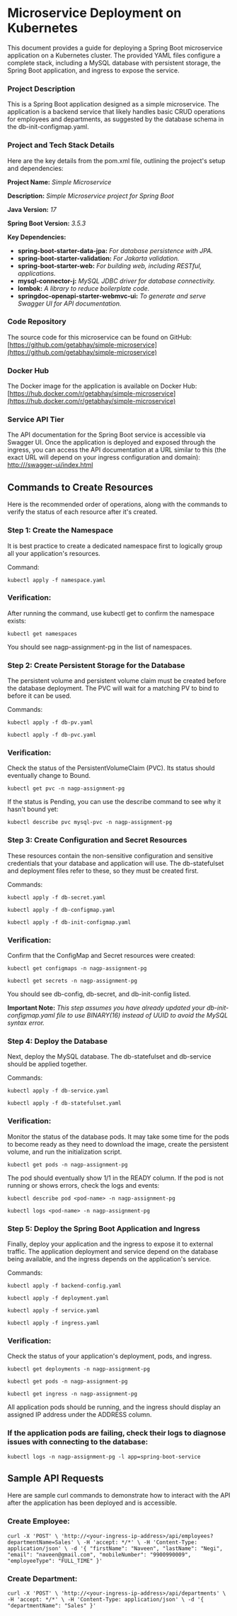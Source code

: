 # Microservice Deployment on Kubernetes 
This document provides a guide for deploying a Spring Boot microservice application on a Kubernetes cluster. The provided YAML files configure a complete stack, including a MySQL database with persistent storage, the Spring Boot application, and ingress to expose the service.

### Project Description
This is a Spring Boot application designed as a simple microservice. The application is a backend service that likely handles basic CRUD operations for employees and departments, as suggested by the database schema in the db-init-configmap.yaml.

### Project and Tech Stack Details
Here are the key details from the pom.xml file, outlining the project's setup and dependencies:

**Project Name:** *Simple Microservice*

**Description:** *Simple Microservice project for Spring Boot*

**Java Version:** *17*

**Spring Boot Version:** *3.5.3*

**Key Dependencies:**

* **spring-boot-starter-data-jpa:** *For database persistence with JPA.*
* **spring-boot-starter-validation:** *For Jakarta validation.*
* **spring-boot-starter-web:** *For building web, including RESTful, applications.*
* **mysql-connector-j:** *MySQL JDBC driver for database connectivity.*
* **lombok:** *A library to reduce boilerplate code.*
* **springdoc-openapi-starter-webmvc-ui:** *To generate and serve Swagger UI for API documentation.*
### Code Repository
The source code for this microservice can be found on GitHub:
[https://github.com/getabhay/simple-microservice](https://github.com/getabhay/simple-microservice)

### Docker Hub
The Docker image for the application is available on Docker Hub:
[https://hub.docker.com/r/getabhay/simple-microservice](https://hub.docker.com/r/getabhay/simple-microservice)

### Service API Tier
The API documentation for the Spring Boot service is accessible via Swagger UI. Once the application is deployed and exposed through the ingress, you can access the API documentation at a URL similar to this (the exact URL will depend on your ingress configuration and domain):
[http://<your-ingress-ip-address>/swagger-ui/index.html](http://<your-ingress-ip-address>/swagger-ui/index.html)

## Commands to Create Resources
Here is the recommended order of operations, along with the commands to verify the status of each resource after it's created.

### Step 1: Create the Namespace
It is best practice to create a dedicated namespace first to logically group all your application's resources.

Command:

`kubectl apply -f namespace.yaml`

### Verification:
After running the command, use kubectl get to confirm the namespace exists:

`kubectl get namespaces`

You should see nagp-assignment-pg in the list of namespaces.

### Step 2: Create Persistent Storage for the Database
The persistent volume and persistent volume claim must be created before the database deployment. The PVC will wait for a matching PV to bind to before it can be used.

Commands:

`kubectl apply -f db-pv.yaml`

`kubectl apply -f db-pvc.yaml`

### Verification:
Check the status of the PersistentVolumeClaim (PVC). Its status should eventually change to Bound.

`kubectl get pvc -n nagp-assignment-pg`

If the status is Pending, you can use the describe command to see why it hasn't bound yet:

`kubectl describe pvc mysql-pvc -n nagp-assignment-pg`

### Step 3: Create Configuration and Secret Resources
These resources contain the non-sensitive configuration and sensitive credentials that your database and application will use. The db-statefulset and deployment files refer to these, so they must be created first.

Commands:

`kubectl apply -f db-secret.yaml`

`kubectl apply -f db-configmap.yaml`

`kubectl apply -f db-init-configmap.yaml`

### Verification:
Confirm that the ConfigMap and Secret resources were created:

`kubectl get configmaps -n nagp-assignment-pg`

`kubectl get secrets -n nagp-assignment-pg`

You should see db-config, db-secret, and db-init-config listed.

**Important Note:** *This step assumes you have already updated your db-init-configmap.yaml file to use BINARY(16) instead of UUID to avoid the MySQL syntax error.*

### Step 4: Deploy the Database
Next, deploy the MySQL database. The db-statefulset and db-service should be applied together.

Commands:

`kubectl apply -f db-service.yaml`

`kubectl apply -f db-statefulset.yaml`

### Verification:
Monitor the status of the database pods. It may take some time for the pods to become ready as they need to download the image, create the persistent volume, and run the initialization script.

`kubectl get pods -n nagp-assignment-pg`

The pod should eventually show 1/1 in the READY column. If the pod is not running or shows errors, check the logs and events:

`kubectl describe pod <pod-name> -n nagp-assignment-pg`

`kubectl logs <pod-name> -n nagp-assignment-pg`

### Step 5: Deploy the Spring Boot Application and Ingress
Finally, deploy your application and the ingress to expose it to external traffic. The application deployment and service depend on the database being available, and the ingress depends on the application's service.

Commands:

`kubectl apply -f backend-config.yaml`

`kubectl apply -f deployment.yaml`

`kubectl apply -f service.yaml`

`kubectl apply -f ingress.yaml`

### Verification:
Check the status of your application's deployment, pods, and ingress.

`kubectl get deployments -n nagp-assignment-pg`

`kubectl get pods -n nagp-assignment-pg`

`kubectl get ingress -n nagp-assignment-pg`

All application pods should be running, and the ingress should display an assigned IP address under the ADDRESS column.

### If the application pods are failing, check their logs to diagnose issues with connecting to the database:

`kubectl logs -n nagp-assignment-pg -l app=spring-boot-service
`

## Sample API Requests
Here are sample curl commands to demonstrate how to interact with the API after the application has been deployed and is accessible.

### Create Employee:

`curl -X 'POST' \
    'http://<your-ingress-ip-address>/api/employees?departmentName=Sales' \
    -H 'accept: */*' \
    -H 'Content-Type: application/json' \
    -d '{
    "firstName": "Naveen",
    "lastName": "Negi",
    "email": "naveen@gmail.com",
    "mobileNumber": "9900990009",
    "employeeType": "FULL_TIME"
}'`

### Create Department:

`curl -X 'POST' \
    'http://<your-ingress-ip-address>/api/departments' \
    -H 'accept: */*' \
    -H 'Content-Type: application/json' \
    -d '{
    "departmentName": "Sales"
}'`